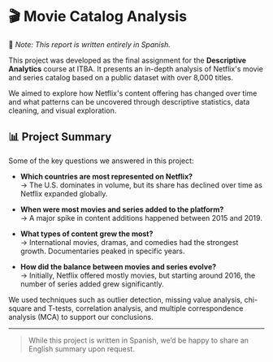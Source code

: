 # 🎬 Movie Catalog Analysis

📌 *Note: This report is written entirely in Spanish.*

This project was developed as the final assignment for the **Descriptive Analytics** course at ITBA. It presents an in-depth analysis of Netflix's movie and series catalog based on a public dataset with over 8,000 titles.

We aimed to explore how Netflix's content offering has changed over time and what patterns can be uncovered through descriptive statistics, data cleaning, and visual exploration.

## 📊 Project Summary

Some of the key questions we answered in this project:

- **Which countries are most represented on Netflix?**  
  → The U.S. dominates in volume, but its share has declined over time as Netflix expanded globally.

- **When were most movies and series added to the platform?**  
  → A major spike in content additions happened between 2015 and 2019.

- **What types of content grew the most?**  
  → International movies, dramas, and comedies had the strongest growth. Documentaries peaked in specific years.

- **How did the balance between movies and series evolve?**  
  → Initially, Netflix offered mostly movies, but starting around 2016, the number of series added grew significantly.

We used techniques such as outlier detection, missing value analysis, chi-square and T-tests, correlation analysis, and multiple correspondence analysis (MCA) to support our conclusions.

---

> While this project is written in Spanish, we’d be happy to share an English summary upon request.
